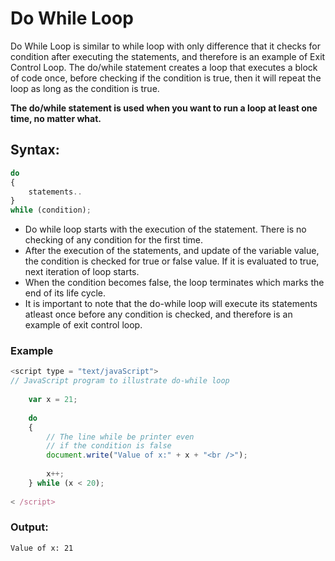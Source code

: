 # Do While Loop
Do While Loop is similar to while loop with only difference that it checks for condition after executing the statements, and therefore is an example of Exit Control Loop.  The do/while statement creates a loop that executes a block of code once, before checking if the condition is true, then it will repeat the loop as long as the condition is true.

**The do/while statement is used when you want to run a loop at least one time, no matter what.**

## Syntax:
```javascript
do
{
    statements..
}
while (condition);
```
* Do while loop starts with the execution of the statement. There is no checking of any condition for the first time.
* After the execution of the statements, and update of the variable value, the condition is checked for true or false value. If it is evaluated to true, next iteration of loop starts.
* When the condition becomes false, the loop terminates which marks the end of its life cycle.
* It is important to note that the do-while loop will execute its statements atleast once before any condition is checked, and therefore is an example of exit control loop.

### Example
```javascript
<script type = "text/javaScript"> 
// JavaScript program to illustrate do-while loop 
  
    var x = 21; 
  
    do 
    { 
        // The line while be printer even 
        // if the condition is false 
        document.write("Value of x:" + x + "<br />"); 
  
        x++; 
    } while (x < 20); 
  
< /script>
```

### Output:
```
Value of x: 21
```